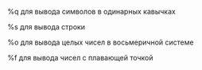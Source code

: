 %q для вывода символов в одинарных кавычках

%s для вывода строки

%o для вывода целых чисел в восьмеричной системе

%f для вывода чисел с плавающей точкой

